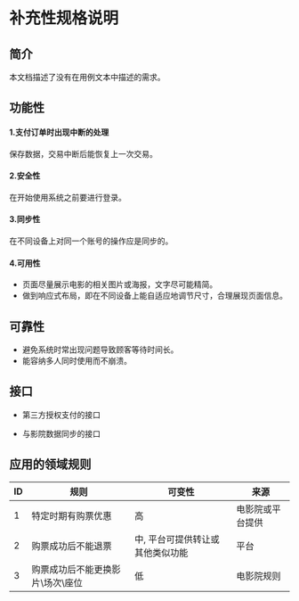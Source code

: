 # 补充性规格说明



## 简介

本文档描述了没有在用例文本中描述的需求。

## 功能性

#### 1.支付订单时出现中断的处理

保存数据，交易中断后能恢复上一次交易。

#### 2.安全性

在开始使用系统之前要进行登录。

#### 3.同步性

在不同设备上对同一个账号的操作应是同步的。

#### 4.可用性

- 页面尽量展示电影的相关图片或海报，文字尽可能精简。
- 做到响应式布局，即在不同设备上能自适应地调节尺寸，合理展现页面信息。

 

## 可靠性

- 避免系统时常出现问题导致顾客等待时间长。
- 能容纳多人同时使用而不崩溃。



## 接口

- 第三方授权支付的接口

- 与影院数据同步的接口


## 应用的领域规则



| ID   | 规则                             | 可变性                           | 来源             |
| ---- | -------------------------------- | -------------------------------- | ---------------- |
| 1    | 特定时期有购票优惠               | 高                               | 电影院或平台提供 |
| 2    | 购票成功后不能退票               | 中, 平台可提供转让或其他类似功能 | 平台             |
| 3    | 购票成功后不能更换影片\场次\座位 | 低                               | 电影院规则       |



